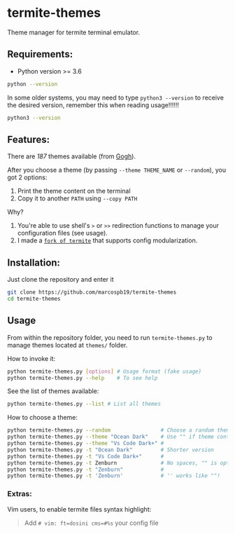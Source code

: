 # termite-themes
Theme manager for termite terminal emulator.

## Requirements:
- Python version >= 3.6

```sh
python --version
```

In some older systems, you may need to type `python3 --version` to receive the desired version, remember this when reading usage!!!!!!

```sh
python3 --version
```

## Features:
There are _187_ themes available (from [Gogh](https://github.com/Mayccoll/Gogh)).

After you choose a theme (by passing `--theme THEME_NAME` or `--random`), you got 2 options:

1. Print the theme content on the terminal
2. Copy it to another `PATH` using `--copy PATH`

Why?

1. You're able to use shell's `>` or `>>` redirection functions to manage your configuration files (see usage).
2. I made a [`fork of termite`](https://github.com/marcospb19/termite) that supports config modularization.

## Installation:
Just clone the repository and enter it
```sh
git clone https://github.com/marcospb19/termite-themes
cd termite-themes
```

## Usage
From within the repository folder, you need to run `termite-themes.py` to manage themes located at `themes/` folder.

How to invoke it:

```sh
python termite-themes.py [options] # Usage format (fake usage)
python termite-themes.py --help    # To see help
```

See the list of themes available:

```sh
python termite-themes.py --list # List all themes
```

How to choose a theme:

```sh
python termite-themes.py --random                # Choose a random theme! (recommended)
python termite-themes.py --theme "Ocean Dark"    # Use "" if theme contains spaces
python termite-themes.py --theme "Vs Code Dark+" #
python termite-themes.py -t "Ocean Dark"         # Shorter version
python termite-themes.py -t "Vs Code Dark+"      #
python termite-themes.py -t Zenburn              # No spaces, "" is optional
python termite-themes.py -t "Zenburn"            #
python termite-themes.py -t 'Zenburn'            # '' works like ""!
```

### Extras:
Vim users, to enable termite files syntax highlight:
> Add `# vim: ft=dosini cms=#%s` your config file
